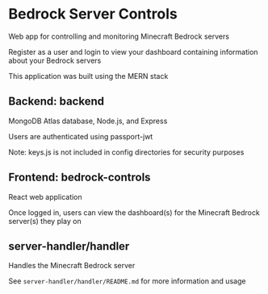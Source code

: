 # Bedrock Server Controls

Web app for controlling and monitoring Minecraft Bedrock servers

Register as a user and login to view your dashboard containing information about your Bedrock servers

This application was built using the MERN stack

## Backend: backend

MongoDB Atlas database, Node.js, and Express

Users are authenticated using passport-jwt

Note: keys.js is not included in config directories for security purposes

## Frontend: bedrock-controls

React web application

Once logged in, users can view the dashboard(s) for the Minecraft Bedrock server(s) they play on

## server-handler/handler

Handles the Minecraft Bedrock server

See `server-handler/handler/README.md` for more information and usage
